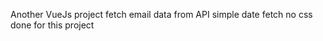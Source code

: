  Another VueJs project
 fetch email data from API 
 simple date fetch  no css done for this project         
